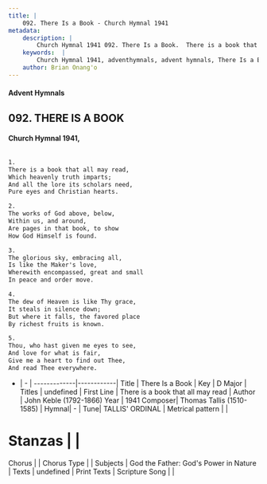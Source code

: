 ```yaml
---
title: |
    092. There Is a Book - Church Hymnal 1941
metadata:
    description: |
        Church Hymnal 1941 092. There Is a Book.  There is a book that all may read,  Which heavenly truth imparts;  And all the lore its scholars need,  Pure eyes and Christian hearts.  
    keywords:  |
        Church Hymnal 1941, adventhymnals, advent hymnals, There Is a Book, There is a book that all may read. 
    author: Brian Onang'o
---
```


#### Advent Hymnals
## 092. THERE IS A BOOK
####  Church Hymnal 1941,

```txt

1.
There is a book that all may read, 
Which heavenly truth imparts; 
And all the lore its scholars need, 
Pure eyes and Christian hearts. 

2.
The works of God above, below, 
Within us, and around, 
Are pages in that book, to show 
How God Himself is found. 

3.
The glorious sky, embracing all, 
Is like the Maker's love, 
Wherewith encompassed, great and small 
In peace and order move. 

4.
The dew of Heaven is like Thy grace, 
It steals in silence down; 
But where it falls, the favored place 
By richest fruits is known. 

5.
Thou, who hast given me eyes to see, 
And love for what is fair, 
Give me a heart to find out Thee, 
And read Thee everywhere.


```

- |   -  |
-------------|------------|
Title | There Is a Book |
Key | D Major |
Titles | undefined |
First Line | There is a book that all may read |
Author | John Keble (1792-1866)
Year | 1941
Composer| Thomas Tallis (1510-1585) |
Hymnal|  - |
Tune| TALLIS' ORDINAL |
Metrical pattern | |
# Stanzas |  |
Chorus |  |
Chorus Type |  |
Subjects | God the Father: God's Power in Nature |
Texts | undefined |
Print Texts | 
Scripture Song |  |
    
